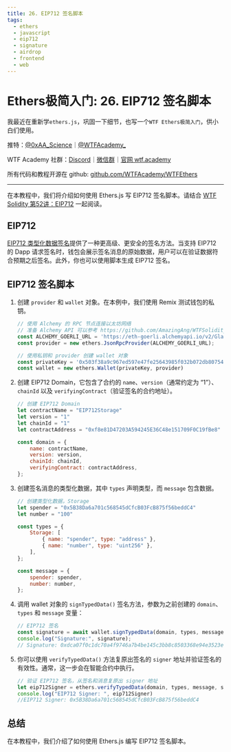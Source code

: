 ```yaml
---
title: 26. EIP712 签名脚本
tags:
  - ethers
  - javascript
  - eip712
  - signature
  - airdrop
  - frontend
  - web
---
```


# Ethers极简入门: 26. EIP712 签名脚本

我最近在重新学`ethers.js`，巩固一下细节，也写一个`WTF Ethers极简入门`，供小白们使用。

推特：[@0xAA_Science](https://twitter.com/0xAA_Science)｜[@WTFAcademy_](https://twitter.com/WTFAcademy_)

WTF Academy 社群：[Discord](https://discord.gg/5akcruXrsk)｜[微信群](https://docs.google.com/forms/d/e/1FAIpQLSe4KGT8Sh6sJ7hedQRuIYirOoZK_85miz3dw7vA1-YjodgJ-A/viewform?usp=sf_link)｜[官网 wtf.academy](https://wtf.academy)

所有代码和教程开源在 github: [github.com/WTFAcademy/WTFEthers](https://github.com/WTFAcademy/WTF-Ethers)

---

在本教程中，我们将介绍如何使用 Ethers.js 写 EIP712 签名脚本。请结合 [WTF Solidity 第52讲：EIP712](https://github.com/AmazingAng/WTFSolidity/blob/main/52_EIP712/readme.md) 一起阅读。

## EIP712

[EIP712 类型化数据签名](https://eips.ethereum.org/EIPS/eip-712)提供了一种更高级、更安全的签名方法。当支持 EIP712 的 Dapp 请求签名时，钱包会展示签名消息的原始数据，用户可以在验证数据符合预期之后签名。此外，你也可以使用脚本生成 EIP712 签名。

## EIP712 签名脚本

1. 创建 `provider` 和 `wallet` 对象。在本例中，我们使用 Remix 测试钱包的私钥。

    ```js
    // 使用 Alchemy 的 RPC 节点连接以太坊网络
    // 准备 Alchemy API 可以参考 https://github.com/AmazingAng/WTFSolidity/blob/main/Topics/Tools/TOOL04_Alchemy/readme.md 
    const ALCHEMY_GOERLI_URL = 'https://eth-goerli.alchemyapi.io/v2/GlaeWuylnNM3uuOo-SAwJxuwTdqHaY5l';
    const provider = new ethers.JsonRpcProvider(ALCHEMY_GOERLI_URL);

    // 使用私钥和 provider 创建 wallet 对象
    const privateKey = '0x503f38a9c967ed597e47fe25643985f032b072db8075426a92110f82df48dfcb'
    const wallet = new ethers.Wallet(privateKey, provider)
    ```

2. 创建 EIP712 Domain，它包含了合约的 `name`、`version`（通常约定为 “1”）、`chainId` 以及 `verifyingContract`（验证签名的合约地址）。

    ```js
    // 创建 EIP712 Domain
    let contractName = "EIP712Storage"
    let version = "1"
    let chainId = "1"
    let contractAddress = "0xf8e81D47203A594245E36C48e151709F0C19fBe8"

    const domain = {
        name: contractName,
        version: version,
        chainId: chainId,
        verifyingContract: contractAddress,
    };
    ```

3. 创建签名消息的类型化数据，其中 `types` 声明类型，而 `message` 包含数据。

    ```js
    // 创建类型化数据，Storage
    let spender = "0x5B38Da6a701c568545dCfcB03FcB875f56beddC4"
    let number = "100"

    const types = {
        Storage: [
            { name: "spender", type: "address" },
            { name: "number", type: "uint256" },
        ],
    };

    const message = {
        spender: spender,
        number: number,
    };
    ```

4. 调用 wallet 对象的 `signTypedData()` 签名方法，参数为之前创建的 `domain`、`types` 和 `message` 变量：

    ```js
    // EIP712 签名
    const signature = await wallet.signTypedData(domain, types, message);
    console.log("Signature:", signature);
    // Signature: 0xdca07f0c1dc70a4f9746a7b4be145c3bb8c8503368e94e3523ea2e8da6eba7b61f260887524f015c82dd77ebd3c8938831c60836f905098bf71b3e6a4a09b7311b
    ```

5. 你可以使用 `verifyTypedData()` 方法复原出签名的 `signer` 地址并验证签名的有效性。通常，这一步会在智能合约中执行。

    ```js
    // 验证 EIP712 签名，从签名和消息复原出 signer 地址
    let eip712Signer = ethers.verifyTypedData(domain, types, message, signature)
    console.log("EIP712 Signer: ", eip712Signer)
    //EIP712 Signer: 0x5B38Da6a701c568545dCfcB03FcB875f56beddC4
    ```

## 总结

在本教程中，我们介绍了如何使用 Ethers.js 编写 EIP712 签名脚本。